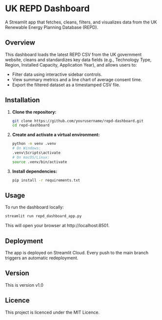 # UK REPD Dashboard

A Streamlit app that fetches, cleans, filters, and visualizes data from the UK Renewable Energy Planning Database (REPD).

## Overview

This dashboard loads the latest REPD CSV from the UK government website, cleans and standardizes key data fields (e.g., Technology Type, Region, Installed Capacity, Application Year), and allows users to:
- Filter data using interactive sidebar controls.
- View summary metrics and a line chart of average consent time.
- Export the filtered dataset as a timestamped CSV file.

## Installation

1. **Clone the repository:**
   ```bash
   git clone https://github.com/yourusername/repd-dashboard.git
   cd repd-dashboard

2. **Create and activate a virtual environment:**
   ```bash
   python -m venv .venv
   # On Windows:
   .venv\Scripts\activate
   # On macOS/Linux:
   source .venv/bin/activate

3. **Install dependencies:**
   ```bash
   pip install -r requirements.txt

## Usage

To run the dashboard locally:
```bash
streamlit run repd_dashboard_app.py
```

This will open your browser at http://localhost:8501.

## Deployment

The app is deployed on Streamlit Cloud. Every push to the main branch triggers an automatic redeployment.

## Version

This is version v1.0

## Licence

This project is licenced under the MIT Licence.
